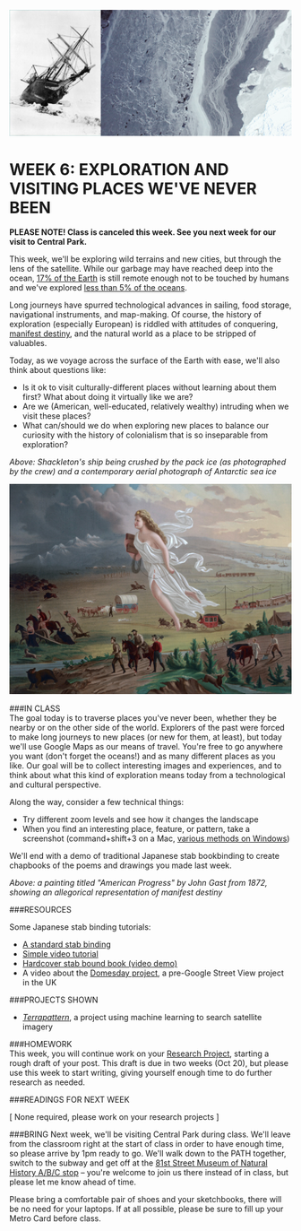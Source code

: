 ![Shackleton's ship and Antarctic sea ice](https://raw.githubusercontent.com/jeffThompson/TechnologyAndTheLandscape/master/Images/Week06/ShackletonAndSeaIce.jpg)

WEEK 6: EXPLORATION AND VISITING PLACES WE'VE NEVER BEEN
====

**PLEASE NOTE! Class is canceled this week. See you next week for our visit to Central Park.**

This week, we'll be exploring wild terrains and new cities, but through the lens of the satellite. While our garbage may have reached deep into the ocean, [17% of the Earth](http://sedac.ciesin.columbia.edu/data/set/wildareas-v2-human-footprint-geographic) is still remote enough not to be touched by humans and we've explored [less than 5% of the oceans](http://oceanservice.noaa.gov/facts/exploration.html).

Long journeys have spurred technological advances in sailing, food storage, navigational instruments, and map-making. Of course, the history of exploration (especially European) is riddled with attitudes of conquering, [manifest destiny](https://en.wikipedia.org/wiki/Manifest_destiny), and the natural world as a place to be stripped of valuables. 

Today, as we voyage across the surface of the Earth with ease, we'll also think about questions like:  

* Is it ok to visit culturally-different places without learning about them first? What about doing it virtually like we are?  
* Are we (American, well-educated, relatively wealthy) intruding when we visit these places?  
* What can/should we do when exploring new places to balance our curiosity with the history of colonialism that is so inseparable from exploration?  

*Above: Shackleton's ship being crushed by the pack ice (as photographed by the crew) and a contemporary aerial photograph of Antarctic sea ice*

!["American Progress" by John Gast, 1872](https://raw.githubusercontent.com/jeffThompson/TechnologyAndTheLandscape/master/Images/Week06/AmericanProgress_JohnGast_1872.jpg)

###IN CLASS  
The goal today is to traverse places you've never been, whether they be nearby or on the other side of the world. Explorers of the past were forced to make long journeys to new places (or new for them, at least), but today we'll use Google Maps as our means of travel. You're free to go anywhere you want (don't forget the oceans!) and as many different places as you like. Our goal will be to collect interesting images and experiences, and to think about what this kind of exploration means today from a technological and cultural perspective.

Along the way, consider a few technical things:

* Try different zoom levels and see how it changes the landscape  
* When you find an interesting place, feature, or pattern, take a screenshot (command+shift+3 on a Mac, [various methods on Windows](https://www.cnet.com/how-to/how-to-take-a-screenshot-in-any-version-of-windows))  

We'll end with a demo of traditional Japanese stab bookbinding to create chapbooks of the poems and drawings you made last week.

*Above: a painting titled "American Progress" by John Gast from 1872, showing an allegorical representation of manifest destiny*

###RESOURCES  

Some Japanese stab binding tutorials:  

* [A standard stab binding](http://www.designsponge.com/2013/03/bookbinding-101-japanese-four-hold-binding.html)  
* [Simple video tutorial](https://www.youtube.com/watch?v=j-r6c_trSxY)  
* [Hardcover stab bound book (video demo)](https://www.youtube.com/watch?v=s9P07WAbYHs)  
* A video about the [Domesday project](https://youtu.be/VLh5LR0Kf1I), a pre-Google Street View project in the UK  

###PROJECTS SHOWN

* *[Terrapattern](http://www.terrapattern.com)*, a project using machine learning to search satellite imagery  

###HOMEWORK  
This week, you will continue work on your [Research Project](https://github.com/jeffThompson/TechnologyAndTheLandscape/blob/master/MidtermResearchProject/MidtermResearchProjectAssignment.md), starting a rough draft of your post. This draft is due in two weeks (Oct 20), but please use this week to start writing, giving yourself enough time to do further research as needed.

###READINGS FOR NEXT WEEK  

[ None required, please work on your research projects ]

###BRING 
Next week, we'll be visiting Central Park during class. We'll leave from the classroom right at the start of class in order to have enough time, so please arrive by 1pm ready to go. We'll walk down to the PATH together, switch to the subway and get off at the [81st Street Museum of Natural History A/B/C stop](https://www.google.com/maps/place/81+St+-+Museum+of+Natural+History/@40.7819788,-73.9720134,15z/data=!4m5!3m4!1s0x0:0x145ef5ddf63a434e!8m2!3d40.7819788!4d-73.9720134) – you're welcome to join us there instead of in class, but please let me know ahead of time.

Please bring a comfortable pair of shoes and your sketchbooks, there will be no need for your laptops. If at all possible, please be sure to fill up your Metro Card before class.

